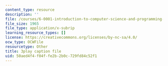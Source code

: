 ```yaml
---
content_type: resource
description: ''
file: /courses/6-0001-introduction-to-computer-science-and-programming-in-python-fall-2016/50aed4f4f04ffe2b2b0c729fd84c52f1_goalLDamePE.srt
file_size: 1965
file_type: application/x-subrip
learning_resource_types: []
license: https://creativecommons.org/licenses/by-nc-sa/4.0/
ocw_type: OCWFile
resourcetype: Other
title: 3play caption file
uid: 50aed4f4-f04f-fe2b-2b0c-729fd84c52f1
---
```

